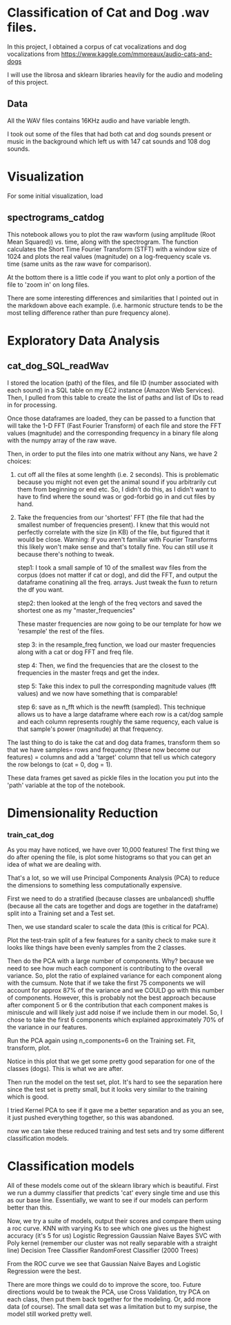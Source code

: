 # Classification of Cat and Dog .wav files. 

In this project, I obtained a corpus of cat vocalizations and dog vocalizations from https://www.kaggle.com/mmoreaux/audio-cats-and-dogs   

I will use the librosa and sklearn libraries heavily for the audio and modeling of this project. 

## Data 
All the WAV files contains 16KHz audio and have variable length.

I took out  some of the files that had both cat and dog sounds present or music in the background which left us with 147 cat sounds and 108 dog sounds. 

# Visualization

For some initial visualization, load 
## spectrograms_catdog 

This notebook allows you to plot the raw wavform (using amplitude (Root Mean Squared)) vs. time, along with the spectrogram. The function calculates the Short Time Fourier Transform (STFT) with a window size of 1024 and plots the real values (magnitude) on a log-frequency scale vs. time (same units as the raw wave for comparison). 

At the bottom there is a little code if you want to plot only a portion of the file to 'zoom in' on long files. 

There are some interesting differences and similarities that I pointed out in the markdown above each example. (i.e. harmonic structure tends to be the most telling difference rather than pure frequency alone). 

# Exploratory Data Analysis

## cat_dog_SQL_readWav

I stored the location (path) of the files, and file ID (number associated with each sound) in a SQL table on my EC2 instance (Amazon Web Services). Then, I pulled from this table to create the list of paths and list of IDs to read in for processing. 

Once those dataframes are loaded, they can be passed to a function that will take the 1-D FFT (Fast Fourier Transform) of each file and store the FFT values (magnitude) and the corresponding frequency in a binary file along with the numpy array of the raw wave. 

Then,  in order to put the files into one matrix without any Nans, we have 2 choices: 
 
 1. cut off all the files at some lenghth (i.e. 2 seconds). This is problematic because you might not even get the animal sound if you arbitrarily cut them from beginning or end etc. So, I didn't do this, as I didn't want to have to find where the sound was or god-forbid go in and cut files by hand. 
 
 2. Take the frequencies from our 'shortest' FFT (the file that had the smallest number of frequencies present).  I knew that this would not perfectly correlate with the size (in KB) of the file, but figured that it would be close. Warning: if you aren't familiar with Fourier Transforms this likely won't make sense and that's totally fine. You can still use it because there's nothing to tweak. 
     
    
    step1: I took a small sample of 10 of the smallest wav files from the corpus (does not matter if cat or dog), and did the FFT, and output the dataframe conatining all the freq. arrays.  Just tweak the fuxn to return the df you want. 
     
     step2: then looked at the lengh of the freq vectors and saved the shortest one as my "master_frequencies" 

    These master frequencies are now going to be our template for how we 'resample' the rest of the files. 
 
     step 3: in the resample_freq function, we load our master frequencies along with a cat or dog FFT and freq file. 
     
     step 4: Then, we find the frequencies that are the closest to the frequencies in the master freqs and get the index.   
     
     step 5: Take this index to pull the corresponding magnitude values (fft values) and we now have something that is comparable!   
     
     step 6: save as n_fft which is the newfft (sampled).   This technique allows us to have a large dataframe where each row is a cat/dog sample and each column represents roughly the same requency, each value is that sample's power (magnitude) at that frequency. 

The last thing to do is take the cat and dog data frames, transform them so that we have samples= rows and frequency (these now become our features) = columns and add a 'target' column that tell us which category the row belongs to (cat = 0, dog = 1). 

These data frames get saved as pickle files in the location you put into the 'path' variable at the top of the notebook. 

# Dimensionality Reduction

### train_cat_dog

As you may have noticed, we have over 10,000 features!  The first thing we do after opening the file, is plot some histograms so that you can get an idea of what we are dealing with. 

That's a lot, so we will use Principal Components Analysis (PCA) to reduce the dimensions to something less computationally expensive. 

First we need to do a stratified (because classes are unbalanced) shuffle (because all the cats are together and dogs are together in the dataframe) split into a Training set and a Test set. 

Then, we use standard scaler to scale the data (this is critical for PCA). 

Plot the test-train split of a few features for a sanity check to make sure it looks like things have been evenly samples from the 2 classes. 

Then do the PCA with a large number of components. 
Why? because we need to see how much each component is contributing to the overall variance. So, plot the ratio of explained variance for each component along with the cumsum.  Note that if we take the first 75 components we will account for approx 87% of the variance and we COULD go with this number of components. However, this is probably not the best approach because after component 5 or 6 the contribution that each component makes is miniscule and will likely just add noise if we include them in our model.  So, I chose to take the first 6 components which explained approximately 70% of the variance in our features. 

Run the PCA again using n_components=6 on the Training set. Fit, transform, plot. 

Notice in this plot that we get some pretty good separation for one of the classes (dogs). This is what we are after. 

Then run the model on the test set, plot. 
It's hard to see the separation here since the test set is pretty small, but it looks very similar to the training which is good. 

I tried Kernel PCA to see if it gave me a better separation and as you an see, it just pushed everything together, so this was abandoned.

now we can take these reduced training and test sets and try some different classification models. 

# Classification models 

All of these models come out of the sklearn library which is beautiful. 
First we run a dummy classifier that predicts 'cat' every single time and use this as our base line.  Essentially, we want to see if our models can perform better than this. 

Now, we try a suite of models, output their scores and compare them using a roc curve. 
KNN with varying Ks to see which one gives us the highest accuracy (it's 5 for us) 
Logistic Regression
Gaussian Naive Bayes
SVC with Poly kernel (remember our cluster was not really separable with a straight line)
Decision Tree Classifier
RandomForest Classifier (2000 Trees) 

From the ROC curve we see that Gaussian Naive Bayes and Logistic Regression were the best. 

There are more things we could do to improve the score, too. Future directions would be to tweak the PCA, use Cross Validation, try PCA on each class, then put them back together for the modeling. Or, add more data (of course).  The small data set was a limitation but to my surpise, the model still worked pretty well.  


